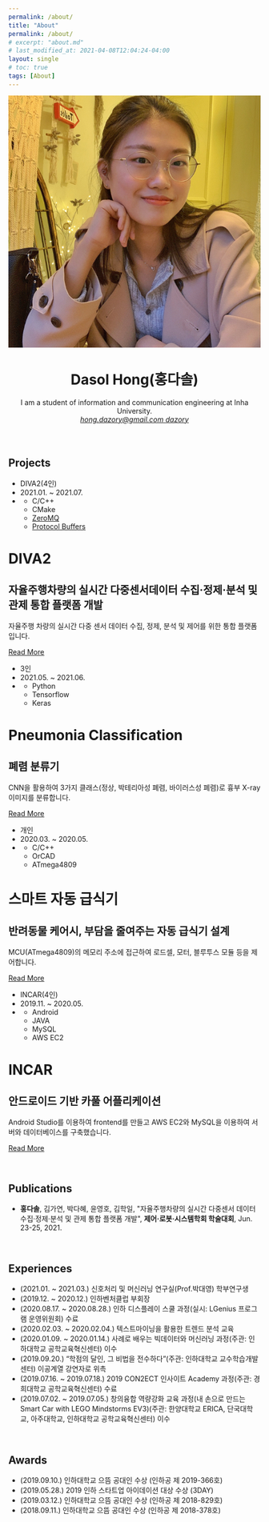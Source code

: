 ```yaml
---
permalink: /about/
title: "About"
permalink: /about/
# excerpt: "about.md"
# last_modified_at: 2021-04-08T12:04:24-04:00
layout: single
# toc: true
tags: [About]
---
```



<header class="header" role="banner" style="margin-bottom:20px;">
    <hgroup><img class="headshot" itemprop="image" src="/files/about/image-20210719210344925.png" alt="Dasol Hong"/>
      <h1 class="name" itemprop="name">Dasol Hong(홍다솔)</h1>
      <div class="user-description" itemprop="description">I am a student of information and communication engineering at Inha University.</div>
    </hgroup>
    <address class="contact-details">   
        <a class="email" href="mailto:hong.dazory@gmail.com" itemprop="email">
            <i class="fas fa-envelope" style="user-select: auto;"></i>
            <span class="content">hong.dazory@gmail.com</span>
        </a>
        <a class="GitHub" href="https://github.io/dazory" itemprop="email">
            <i class="fab fa-github"></i>
            <span class="content">dazory</span>
        </a>
    </address>
</header>
  

<br>


## Projects

<div class="blog-card">
    <div class="meta">
        <div class="photo" style="background-image: url(/files/about/image-20210719184530047.png)"></div>
        <ul class="details">
        <li class="author">DIVA2(4인)</li>
        <li class="date">2021.01. ~ 2021.07.</li>
        <li class="tags">
            <ul>
            <li>C/C++</li>
            <li>CMake</li>
            <li><a href="https://zeromq.org/" target="_blank">ZeroMQ</a></li>
            <li><a href="https://developers.google.com/protocol-buffers" target="_blank">Protocol Buffers</a></li>
            </ul>
        </li>
        </ul>
    </div>
    <div class="description">
        <h1>DIVA2</h1>
        <h2>자율주행차량의 실시간 다중센서데이터 수집·정제·분석 및 관제 통합 플랫폼 개발</h2>
        <p>자율주행 차량의 실시간 다중 센서 데이터 수집, 정제, 분석 및 제어를 위한 통합 플랫폼입니다.</p>
        <p class="read-more">
        <a href="https://github.com/dazory/diva2" target="_blank">Read More</a>
        </p>
    </div>
</div>
<div class="blog-card alt">
    <div class="meta">
        <div class="photo" style="background-image: url(/files/about/image-20210719190415893.png)"></div>
        <ul class="details">
        <li class="author">3인</li>
        <li class="date">2021.05. ~ 2021.06.</li>
        <li class="tags">
            <ul>
            <li>Python</li>
            <li>Tensorflow</li>
            <li>Keras</li>
            </ul>
        </li>
        </ul>
    </div>
    <div class="description">
        <h1>Pneumonia Classification</h1>
        <h2>폐렴 분류기</h2>
        <p>CNN을 활용하여 3가지 클래스(정상, 박테리아성 폐렴, 바이러스성 폐렴)로 흉부 X-ray 이미지를 분류합니다.</p>
        <p class="read-more">
        <a href="https://github.com/dazory/Pneumonia-Classification" target="_blank">Read More</a>
        </p>
    </div>
</div>
<div class="blog-card">
    <div class="meta">
        <div class="photo" style="background-image: url(/files/about/image-20210719192637676.png)"></div>
        <ul class="details">
        <li class="author">개인</li>
        <li class="date">2020.03. ~ 2020.05.</li>
        <li class="tags">
            <ul>
            <li>C/C++</li>
            <li>OrCAD</li>
            <li>ATmega4809</li>
            </ul>
        </li>
        </ul>
    </div>
    <div class="description">
        <h1>스마트 자동 급식기</h1>
        <h2>반려동물 케어시, 부담을 줄여주는 자동 급식기 설계</h2>
        <p>MCU(ATmega4809)의 메모리 주소에 접근하여 로드셀, 모터, 블루투스 모듈 등을 제어합니다.</p>
        <p class="read-more">
        <a href="#" onclick="return false;" target="_blank">Read More</a>
        </p>
    </div>
</div>
<div class="blog-card alt">
    <div class="meta">
        <div class="photo" style="background-image: url(/files/about/image-20210719194650595.png)"></div>
        <ul class="details">
        <li class="author">INCAR(4인)</li>
        <li class="date">2019.11. ~ 2020.05.</li>
        <li class="tags">
            <ul>
            <li>Android</li>
            <li>JAVA</li>
            <li>MySQL</li>
            <li>AWS EC2</li>
            </ul>
        </li>
        </ul>
    </div>
    <div class="description">
        <h1>INCAR</h1>
        <h2>안드로이드 기반 카풀 어플리케이션</h2>
        <p>Android Studio를 이용하여 frontend를 만들고 AWS EC2와 MySQL을 이용하여 서버와 데이터베이스를 구축했습니다.</p>
        <p class="read-more">
        <a href="#" onclick="return false;" target="_blank">Read More</a>
        </p>
    </div>
</div>


<br>


## Publications

* **홍다솔**, 김가연, 박다혜, 윤영호, 김학일, "자율주행차량의 실시간 다중센서 데이터 수집·정제·분석 및 관제 통합 플랫폼 개발", **제어·로봇·시스템학회 학술대회**, Jun. 23-25, 2021.




<br>    


## Experiences

* (2021.01. ~ 2021.03.) 신호처리 및 머신러닝 연구실(Prof.박대영) 학부연구생
* (2019.12. ~ 2020.12.) 인하벤처클럽 부회장
* (2020.08.17. ~ 2020.08.28.) 인하 디스플레이 스쿨 과정(실시: LGenius 프로그램 운영위원회) 수료
* (2020.02.03. ~ 2020.02.04.) 텍스트마이닝을 활용한 트렌드 분석 교육
* (2020.01.09. ~ 2020.01.14.) 사례로 배우는 빅데이터와 머신러닝 과정(주관: 인하대학교 공학교육혁신센터) 이수
* (2019.09.20.) “학점의 달인, 그 비법을 전수하다”(주관: 인하대학교 교수학습개발센터) 이공계열 강연자로 위촉
* (2019.07.16. ~ 2019.07.18.) 2019 CON2ECT 인사이트 Academy 과정(주관: 경희대학교 공학교육혁신센터) 수료
* (2019.07.02. ~ 2019.07.05.) 창의융합 역량강화 교육 과정(내 손으로 만드는 Smart Car with LEGO Mindstorms EV3)(주관: 한양대학교 ERICA, 단국대학교, 아주대학교, 인하대학교 공학교육혁신센터) 이수

<br>

## Awards

* (2019.09.10.) 인하대학교 으뜸 공대인 수상 (인하공 제 2019-366호)
* (2019.05.28.) 2019 인하 스타트업 아이데이션 대상 수상 (3DAY)
* (2019.03.12.) 인하대학교 으뜸 공대인 수상 (인하공 제 2018-829호)
* (2018.09.11.) 인하대학교 으뜸 공대인 수상 (인하공 제 2018-378호)



